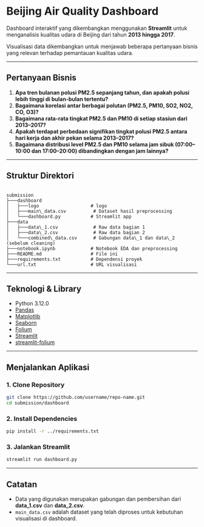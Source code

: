 # Beijing Air Quality Dashboard

Dashboard interaktif yang dikembangkan menggunakan **Streamlit** untuk menganalisis kualitas udara di Beijing dari tahun **2013 hingga 2017**.

Visualisasi data dikembangkan untuk menjawab beberapa pertanyaan bisnis yang relevan terhadap pemantauan kualitas udara.

---

## Pertanyaan Bisnis

1. **Apa tren bulanan polusi PM2.5 sepanjang tahun, dan apakah polusi lebih tinggi di bulan-bulan tertentu?**  
2. **Bagaimana korelasi antar berbagai polutan (PM2.5, PM10, SO2, NO2, CO, O3)?**  
3. **Bagaimana rata-rata tingkat PM2.5 dan PM10 di setiap stasiun dari 2013–2017?**  
4. **Apakah terdapat perbedaan signifikan tingkat polusi PM2.5 antara hari kerja dan akhir pekan selama 2013–2017?**  
5. **Bagaimana distribusi level PM2.5 dan PM10 selama jam sibuk (07:00–10:00 dan 17:00–20:00) dibandingkan dengan jam lainnya?**

---

## Struktur Direktori

```

submission
├───dashboard
│   ├───logo                   # logo
│   ├───main\_data.csv          # Dataset hasil preprocessing
│   └───dashboard.py           # Streamlit app
├───data
│   ├───data\_1.csv             # Raw data bagian 1
│   ├───data\_2.csv             # Raw data bagian 2
│   └───combined\_data.csv      # Gabungan data\_1 dan data\_2 (sebelum cleaning)
├───notebook.ipynb             # Notebook EDA dan preprocessing
├───README.md                  # File ini
├───requirements.txt           # Dependensi proyek
└───url.txt                    # URL visualisasi

````

---

## Teknologi & Library

- Python 3.12.0
- [Pandas](https://pandas.pydata.org/)
- [Matplotlib](https://matplotlib.org/)
- [Seaborn](https://seaborn.pydata.org/)
- [Folium](https://python-visualization.github.io/folium/)
- [Streamlit](https://streamlit.io/)
- [streamlit-folium](https://github.com/randyzwitch/streamlit-folium)

---

## Menjalankan Aplikasi

### 1. Clone Repository
```bash
git clone https://github.com/username/repo-name.git
cd submission/dashboard
````

### 2. Install Dependencies

```bash
pip install -r ../requirements.txt
```

### 3. Jalankan Streamlit

```bash
streamlit run dashboard.py
```

---

## Catatan

* Data yang digunakan merupakan gabungan dan pembersihan dari **data\_1.csv** dan **data\_2.csv**.
* `main_data.csv` adalah dataset yang telah diproses untuk kebutuhan visualisasi di dashboard.